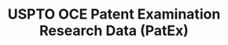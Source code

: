 ---
bigquery: https://console.cloud.google.com/bigquery?p=patents-public-data&d=uspto_oce_pair&page=dataset
citation: 'Graham, S. Marco, A., and Miller, A. (2015). “The USPTO Patent Examination
  Research Dataset: A Window on the Process of Patent Examination.”'
contributors: Graham, S. Marco, A., Miller, A.
cost: None
description: The latest version of PatEx (referred to below as the 2020 release) contains
  detailed information on nearly 11.9 million publicly-viewable provisional and non-provisional
  patent applications to the USPTO and over 4.6 million Patent Cooperation Treaty
  (PCT) applications. It is based on data that OCE downloaded from the Patent Examination
  Data System (PEDS) in April, 2021. The PEDS data are sourced from Public PAIR. The
  first time that OCE used PEDS as the basis of PatEx was for the 2019 release. We
  took the PEDS data and organized it into the familiar PatEx data files, which are
  based on the organization of the Public PAIR portal. The data files include information
  on each application’s characteristics, prosecution history, continuation history,
  claims of foreign priority, patent term adjustment history, publication history,
  and correspondence address information.
documentation: 'For the 2019 and later releases, new technical documentation is available
  https://www.uspto.gov/sites/default/files/documents/PatEx-2019-Technical-Doc.pdf


  A document describing the 2014-2017 data sets is available and can be cited as:
  Graham, Stuart J.H. and Marco, Alan C. and Miller, Richard, The USPTO Patent Examination
  Research Dataset: A Window on the Process of Patent Examination (November 30, 2015).
  Available at SSRN: https://ssrn.com/abstract=2702637.'
last_edit: Mon, 04 Apr 2022 19:06:22 GMT
location: https://www.uspto.gov/ip-policy/economic-research/research-datasets/patent-examination-research-dataset-public-pair
maintained_by: EconomicsData@uspto.gov
related_publications: https://ssrn.com/abstract=29956744, https://ssrn.com/abstract=2702637
schema_fields: '[''sequence_number'', ''appl_status_date'', ''file_location_date'',
  ''correspondence_name_line_1'', ''confirm_number'', ''aia_first_to_file'', ''parent_application_number'',
  ''child_application_number'', ''earliest_pgpub_date'', ''appl_status_code'', ''correspondence_street_line_1'',
  ''atty_docket_number'', ''correspondence_region_code'', ''earliest_pgpub_number'',
  ''uspc_subclass'', ''small_entity_indicator'', ''correspondence_country_name'',
  ''patent_issue_date'', ''disposal_type'', ''foreign_parent_id'', ''parent_country'',
  ''invention_subject_matter'', ''inventor_address_type'', ''correspondence_street_line_2'',
  ''correspondence_region_name'', ''examiner_name_last'', ''inventor_name_first'',
  ''patent_number'', ''application_number'', ''status_description'', ''inventor_country_name'',
  ''examiner_name_middle'', ''wipo_pub_date'', ''foreign_parent_date'', ''recorded_date'',
  ''customer_number'', ''examiner_art_unit'', ''uspc_class'', ''inventor_region_code'',
  ''file_location'', ''application_type'', ''abandon_date'', ''event_description'',
  ''status_code'', ''correspondence_city'', ''examiner_id'', ''invention_title'',
  ''continuation_type'', ''correspondence_country_code'', ''parent_country_code'',
  ''inventor_rank'', ''inventor_name_middle'', ''parent_filing_date'', ''event_code'',
  ''correspondence_postal_code'', ''inventor_name_last'', ''filing_date'', ''examiner_name_first'',
  ''application_number_pair'', ''correspondence_name_line_2'', ''inventor_country_code'',
  ''wipo_pub_number'', ''child_filing_date'']'
shortname: patex
tags:
- patents
- legal
- history
terms_of_use: 'USPTO’s online databases are not designed or intended to be a source
  for bulk downloads of USPTO data when accessed through the website’s interfaces.
  Individuals, companies, IP addresses, or blocks of IP addresses who, in effect,
  deny or decrease service by generating unusually high numbers of database accesses
  (searches, pages, or hits), whether generated manually or in an automated fashion,
  may be denied access to USPTO servers without notice.


  Bulk data products may be separately obtained from the USPTO, either for free or
  at the cost of dissemination. For details, see information on Electronic Bulk Data
  Products: https://www.uspto.gov/learning-and-resources/electronic-bulk-data-products'
title: USPTO OCE Patent Examination Research Data (PatEx)
uuid: 4342caa7-23af-420c-b2f6-6088f133df6a
---